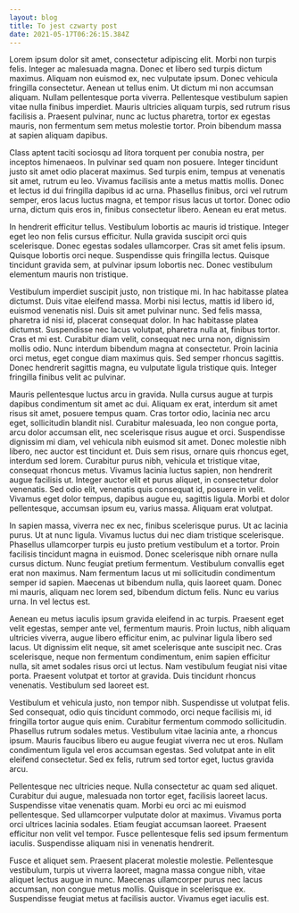 ```yaml
---
layout: blog
title: To jest czwarty post
date: 2021-05-17T06:26:15.384Z
---
```

<!--StartFragment-->

Lorem ipsum dolor sit amet, consectetur adipiscing elit. Morbi non turpis felis. Integer ac malesuada magna. Donec et libero sed turpis dictum maximus. Aliquam non euismod ex, nec vulputate ipsum. Donec vehicula fringilla consectetur. Aenean ut tellus enim. Ut dictum mi non accumsan aliquam. Nullam pellentesque porta viverra. Pellentesque vestibulum sapien vitae nulla finibus imperdiet. Mauris ultricies aliquam turpis, sed rutrum risus facilisis a. Praesent pulvinar, nunc ac luctus pharetra, tortor ex egestas mauris, non fermentum sem metus molestie tortor. Proin bibendum massa at sapien aliquam dapibus.

Class aptent taciti sociosqu ad litora torquent per conubia nostra, per inceptos himenaeos. In pulvinar sed quam non posuere. Integer tincidunt justo sit amet odio placerat maximus. Sed turpis enim, tempus at venenatis sit amet, rutrum eu leo. Vivamus facilisis ante a metus mattis mollis. Donec et lectus id dui fringilla dapibus id ac urna. Phasellus finibus, orci vel rutrum semper, eros lacus luctus magna, et tempor risus lacus ut tortor. Donec odio urna, dictum quis eros in, finibus consectetur libero. Aenean eu erat metus.

In hendrerit efficitur tellus. Vestibulum lobortis ac mauris id tristique. Integer eget leo non felis cursus efficitur. Nulla gravida suscipit orci quis scelerisque. Donec egestas sodales ullamcorper. Cras sit amet felis ipsum. Quisque lobortis orci neque. Suspendisse quis fringilla lectus. Quisque tincidunt gravida sem, at pulvinar ipsum lobortis nec. Donec vestibulum elementum mauris non tristique.

Vestibulum imperdiet suscipit justo, non tristique mi. In hac habitasse platea dictumst. Duis vitae eleifend massa. Morbi nisi lectus, mattis id libero id, euismod venenatis nisl. Duis sit amet pulvinar nunc. Sed felis massa, pharetra id nisi id, placerat consequat dolor. In hac habitasse platea dictumst. Suspendisse nec lacus volutpat, pharetra nulla at, finibus tortor. Cras et mi est. Curabitur diam velit, consequat nec urna non, dignissim mollis odio. Nunc interdum bibendum magna at consectetur. Proin lacinia orci metus, eget congue diam maximus quis. Sed semper rhoncus sagittis. Donec hendrerit sagittis magna, eu vulputate ligula tristique quis. Integer fringilla finibus velit ac pulvinar.

Mauris pellentesque luctus arcu in gravida. Nulla cursus augue at turpis dapibus condimentum sit amet ac dui. Aliquam ex erat, interdum sit amet risus sit amet, posuere tempus quam. Cras tortor odio, lacinia nec arcu eget, sollicitudin blandit nisl. Curabitur malesuada, leo non congue porta, arcu dolor accumsan elit, nec scelerisque risus augue et orci. Suspendisse dignissim mi diam, vel vehicula nibh euismod sit amet. Donec molestie nibh libero, nec auctor est tincidunt et. Duis sem risus, ornare quis rhoncus eget, interdum sed lorem. Curabitur purus nibh, vehicula et tristique vitae, consequat rhoncus metus. Vivamus lacinia luctus sapien, non hendrerit augue facilisis ut. Integer auctor elit et purus aliquet, in consectetur dolor venenatis. Sed odio elit, venenatis quis consequat id, posuere in velit. Vivamus eget dolor tempus, dapibus augue eu, sagittis ligula. Morbi et dolor pellentesque, accumsan ipsum eu, varius massa. Aliquam erat volutpat.

In sapien massa, viverra nec ex nec, finibus scelerisque purus. Ut ac lacinia purus. Ut at nunc ligula. Vivamus luctus dui nec diam tristique scelerisque. Phasellus ullamcorper turpis eu justo pretium vestibulum et a tortor. Proin facilisis tincidunt magna in euismod. Donec scelerisque nibh ornare nulla cursus dictum. Nunc feugiat pretium fermentum. Vestibulum convallis eget erat non maximus. Nam fermentum lacus ut mi sollicitudin condimentum semper id sapien. Maecenas ut bibendum nulla, quis laoreet quam. Donec mi mauris, aliquam nec lorem sed, bibendum dictum felis. Nunc eu varius urna. In vel lectus est.

Aenean eu metus iaculis ipsum gravida eleifend in ac turpis. Praesent eget velit egestas, semper ante vel, fermentum mauris. Proin luctus, nibh aliquam ultricies viverra, augue libero efficitur enim, ac pulvinar ligula libero sed lacus. Ut dignissim elit neque, sit amet scelerisque ante suscipit nec. Cras scelerisque, neque non fermentum condimentum, enim sapien efficitur nulla, sit amet sodales risus orci ut lectus. Nam vestibulum feugiat nisi vitae porta. Praesent volutpat et tortor at gravida. Duis tincidunt rhoncus venenatis. Vestibulum sed laoreet est.

Vestibulum et vehicula justo, non tempor nibh. Suspendisse ut volutpat felis. Sed consequat, odio quis tincidunt commodo, orci neque facilisis mi, id fringilla tortor augue quis enim. Curabitur fermentum commodo sollicitudin. Phasellus rutrum sodales metus. Vestibulum vitae lacinia ante, a rhoncus ipsum. Mauris faucibus libero eu augue feugiat viverra nec ut eros. Nullam condimentum ligula vel eros accumsan egestas. Sed volutpat ante in elit eleifend consectetur. Sed ex felis, rutrum sed tortor eget, luctus gravida arcu.

Pellentesque nec ultricies neque. Nulla consectetur ac quam sed aliquet. Curabitur dui augue, malesuada non tortor eget, facilisis laoreet lacus. Suspendisse vitae venenatis quam. Morbi eu orci ac mi euismod pellentesque. Sed ullamcorper vulputate dolor at maximus. Vivamus porta orci ultrices lacinia sodales. Etiam feugiat accumsan laoreet. Praesent efficitur non velit vel tempor. Fusce pellentesque felis sed ipsum fermentum iaculis. Suspendisse aliquam nisi in venenatis hendrerit.

Fusce et aliquet sem. Praesent placerat molestie molestie. Pellentesque vestibulum, turpis ut viverra laoreet, magna massa congue nibh, vitae aliquet lectus augue in nunc. Maecenas ullamcorper purus nec lacus accumsan, non congue metus mollis. Quisque in scelerisque ex. Suspendisse feugiat metus at facilisis auctor. Vivamus eget iaculis est.

<!--EndFragment-->